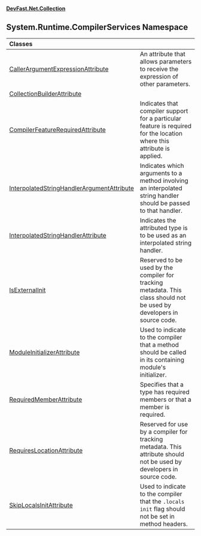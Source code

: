 #### [DevFast.Net.Collection](index.md 'index')

## System.Runtime.CompilerServices Namespace

| Classes | |
| :--- | :--- |
| [CallerArgumentExpressionAttribute](System.Runtime.CompilerServices.CallerArgumentExpressionAttribute.md 'System.Runtime.CompilerServices.CallerArgumentExpressionAttribute') | An attribute that allows parameters to receive the expression of other parameters. |
| [CollectionBuilderAttribute](System.Runtime.CompilerServices.CollectionBuilderAttribute.md 'System.Runtime.CompilerServices.CollectionBuilderAttribute') | |
| [CompilerFeatureRequiredAttribute](System.Runtime.CompilerServices.CompilerFeatureRequiredAttribute.md 'System.Runtime.CompilerServices.CompilerFeatureRequiredAttribute') | Indicates that compiler support for a particular feature is required for the location where this attribute is applied. |
| [InterpolatedStringHandlerArgumentAttribute](System.Runtime.CompilerServices.InterpolatedStringHandlerArgumentAttribute.md 'System.Runtime.CompilerServices.InterpolatedStringHandlerArgumentAttribute') | Indicates which arguments to a method involving an interpolated string handler should be passed to that handler. |
| [InterpolatedStringHandlerAttribute](System.Runtime.CompilerServices.InterpolatedStringHandlerAttribute.md 'System.Runtime.CompilerServices.InterpolatedStringHandlerAttribute') | Indicates the attributed type is to be used as an interpolated string handler. |
| [IsExternalInit](System.Runtime.CompilerServices.IsExternalInit.md 'System.Runtime.CompilerServices.IsExternalInit') | Reserved to be used by the compiler for tracking metadata. This class should not be used by developers in source code. |
| [ModuleInitializerAttribute](System.Runtime.CompilerServices.ModuleInitializerAttribute.md 'System.Runtime.CompilerServices.ModuleInitializerAttribute') | Used to indicate to the compiler that a method should be called in its containing module's initializer. |
| [RequiredMemberAttribute](System.Runtime.CompilerServices.RequiredMemberAttribute.md 'System.Runtime.CompilerServices.RequiredMemberAttribute') | Specifies that a type has required members or that a member is required. |
| [RequiresLocationAttribute](System.Runtime.CompilerServices.RequiresLocationAttribute.md 'System.Runtime.CompilerServices.RequiresLocationAttribute') | Reserved for use by a compiler for tracking metadata. This attribute should not be used by developers in source code. |
| [SkipLocalsInitAttribute](System.Runtime.CompilerServices.SkipLocalsInitAttribute.md 'System.Runtime.CompilerServices.SkipLocalsInitAttribute') | Used to indicate to the compiler that the `.locals init` flag should not be set in method headers. |
